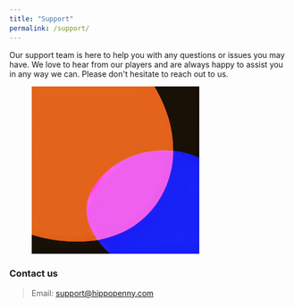 ```yaml
---
title: "Support"
permalink: /support/
---
```


Our support team is here to help you with any questions or issues you may have. We love to hear from our players and are always happy to assist you in any way we can. Please don't hesitate to reach out to us.

<figure style="width: 300px" class="align-right">
  <img src="/assets/images/company/4.png" alt="">
</figure> 


### Contact us
> Email: support@hippopenny.com


